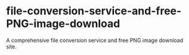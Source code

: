 # file-conversion-service-and-free-PNG-image-download
A comprehensive file conversion service and free PNG image download site.
